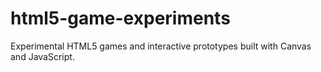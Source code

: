 # html5-game-experiments
Experimental HTML5 games and interactive prototypes built with Canvas and JavaScript.
